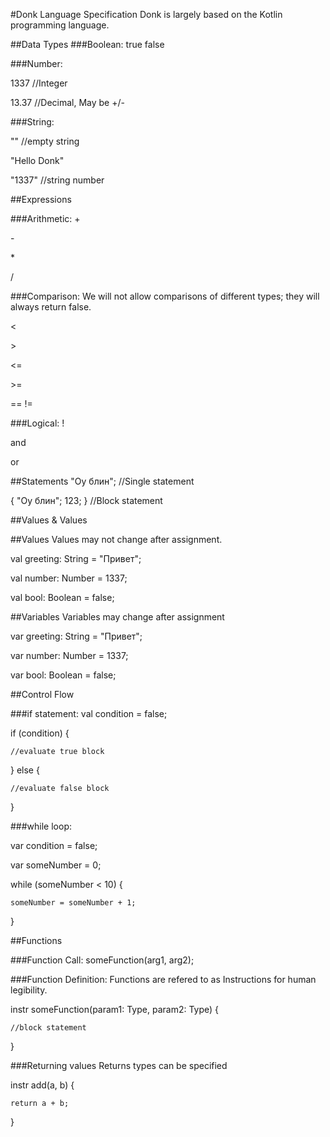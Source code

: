 #Donk Language Specification
Donk is largely based on the Kotlin programming language.
    
##Data Types
###Boolean:
true
false

###Number:

1337 //Integer

13.37 //Decimal, May be +/-

###String:

"" //empty string

"Hello Donk"

"1337" //string number

##Expressions

###Arithmetic:
\+

\-

\*

\/

###Comparison:
We will not allow comparisons of different types; 
they will always return false.

<

\>

<=

\>=

==
!=

###Logical:
!

and

or

##Statements
"Оу блин"; //Single statement



{
"Оу блин";
123;
} //Block statement

##Values & Values

##Values
Values may not change after assignment.

val greeting: String = "Привет";

val number: Number = 1337;

val bool: Boolean = false;

##Variables
Variables may  change after assignment

var greeting: String = "Привет";

var number: Number = 1337;

var bool: Boolean = false;

##Control Flow

###if statement:
val condition = false;

if (condition) {

    //evaluate true block
} else {

    //evaluate false block
}

###while loop:

var condition = false;

var someNumber = 0;

while (someNumber < 10) {

    someNumber = someNumber + 1;
}

##Functions

###Function Call:
someFunction(arg1, arg2);

###Function Definition:
Functions are refered to as Instructions for human legibility.

instr someFunction(param1: Type, param2: Type) {

    //block statement
}

###Returning values
Returns types can be specified

instr add(a, b) {

    return a + b;
} 
   
   




